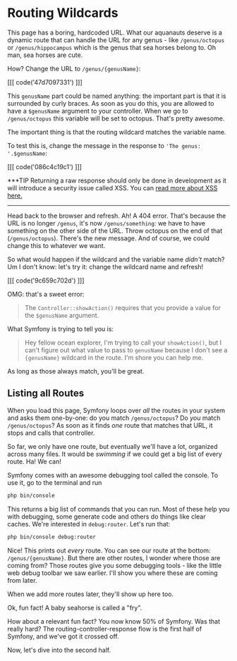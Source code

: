 # Routing Wildcards

This page has a boring, hardcoded URL. What our aquanauts deserve is a dynamic route
that can handle the URL for any genus - like `/genus/octopus` or  `/genus/hippocampus`
which is the genus that sea horses belong to. Oh man, sea horses are cute. 

How? Change the URL to `/genus/{genusName}`:

[[[ code('47d7097331') ]]]

This `genusName` part could be named anything: the important part is that it is surrounded
by curly braces. As soon as you do this, you are allowed to have a `$genusName` argument
to your controller. When we go to `/genus/octopus` this variable will be set to octopus.
That's pretty awesome.

The important thing is that the routing wildcard matches the variable name.

To test this is, change the message in the response to `'The genus: '.$genusName`:

[[[ code('086c4c19c1') ]]]

***TIP
Returning a raw response should only be done in development as it will introduce a security issue called XSS. You can [read more about XSS here.](https://www.owasp.org/index.php/Cross-site_Scripting_%28XSS%29)
***

Head back to the browser and refresh. Ah! A 404 error. That's because the URL is
no longer `/genus`, it's now `/genus/something`: we have to have something on the
other side of the URL. Throw octopus on the end of that (`/genus/octopus`). There's
the new message. And of course, we could change this to whatever we want. 

So what would happen if the wildcard and the variable name *didn't* match? Um I don't
know: let's try it: change the wildcard name and refresh!

[[[ code('9c659c702d') ]]]

OMG: that's a sweet error:

> The `Controller::showAction()` requires that you provide a value for the `$genusName` argument.

What Symfony is trying to tell you is:

> Hey fellow ocean explorer, I'm trying to call your `showAction()`, but I can't figure out
  what value to pass to `genusName` because I don't see a `{genusName}` wildcard in the
  route. I'm shore you can help me.

As long as those always match, you'll be great.

## Listing all Routes

When you load this page, Symfony loops over *all* the routes in your system and asks
them one-by-one: do you match `/genus/octopus`? Do *you* match `/genus/octopus`?
As soon as it finds *one* route that matches that URL, it stops and calls that controller.

So far, we only have one route, but eventually we'll have a lot, organized across
many files. It would be *swimming* if we could get a big list of every route. Ha!
We can!

Symfony comes with an awesome debugging tool called the console. To use it, go to
the terminal and run

```bash
php bin/console
```

This returns a big list of commands that you can run. Most of these help you with
debugging, some generate code and others do things like clear caches. We're interested
in `debug:router`. Let's run that:

```bash
php bin/console debug:router
```

Nice! This prints out *every* route. You can see our route at the bottom:
`/genus/{genusName}`. But there are other routes, I wonder where those are coming
from? Those routes give you some debugging tools - like the little web debug toolbar
we saw earlier. I'll show you where these are coming from later.

When we add more routes later, they'll show up here too.

Ok, fun fact! A baby seahorse is called a "fry".

How about a relevant fun fact? You now know 50% of Symfony. Was that really hard?
The routing-controller-response flow is the first half of Symfony, and we've got
it crossed off. 

Now, let's dive into the second half. 
